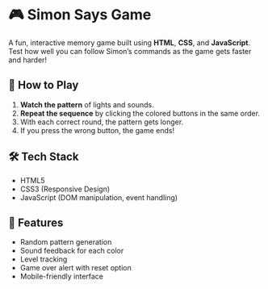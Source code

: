 # 🎮 Simon Says Game

A fun, interactive memory game built using **HTML**, **CSS**, and **JavaScript**. Test how well you can follow Simon’s commands as the game gets faster and harder!

## 🧠 How to Play

1. **Watch the pattern** of lights and sounds.
2. **Repeat the sequence** by clicking the colored buttons in the same order.
3. With each correct round, the pattern gets longer.
4. If you press the wrong button, the game ends!

## 🛠️ Tech Stack

- HTML5
- CSS3 (Responsive Design)
- JavaScript (DOM manipulation, event handling)

## 🚀 Features

- Random pattern generation
- Sound feedback for each color
- Level tracking
- Game over alert with reset option
- Mobile-friendly interface

